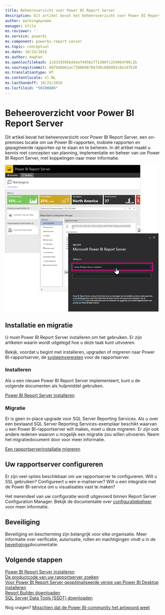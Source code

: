 ```yaml
---
title: Beheeroverzicht voor Power BI Report Server
description: Dit artikel bevat het beheeroverzicht voor Power BI Report Server, een on-premises locatie om uw Power BI-rapporten, mobiele rapporten en gepagineerde rapporten op te slaan en te beheren.
author: markingmyname
manager: kfile
ms.reviewer: ''
ms.service: powerbi
ms.component: powerbi-report-server
ms.topic: conceptual
ms.date: 10/24/2018
ms.author: maghan
ms.openlocfilehash: 2c8319395bd4daf44562f71380fc254964708c2b
ms.sourcegitcommit: 60fb46b61ac73806987847d9c606993c0e14fb30
ms.translationtype: HT
ms.contentlocale: nl-NL
ms.lasthandoff: 10/25/2018
ms.locfileid: "50100606"
---
```

# <a name="admin-overview-power-bi-report-server"></a>Beheeroverzicht voor Power BI Report Server
Dit artikel bevat het beheeroverzicht voor Power BI Report Server, een on-premises locatie om uw Power BI-rapporten, mobiele rapporten en gepagineerde rapporten op te slaan en te beheren. In dit artikel maakt u kennis met concepten van planning, implementatie en beheer van uw Power BI Report Server, met koppelingen naar meer informatie.

![](media/admin-handbook-overview/admin-handbook.png)



## <a name="installing-and-migration"></a>Installatie en migratie
U moet Power BI Report Server installeren om het gebruiken. Er zijn artikelen waarin wordt uitgelegd hoe u deze taak kunt uitvoeren.

Bekijk, voordat u begint met installeren, upgraden of migreren naar Power BI-rapportserver, de [systeemvereisten](system-requirements.md) voor de rapportserver.

### <a name="installing"></a>Installeren
Als u een nieuwe Power BI Report Server implementeert, kunt u de volgende documenten als hulpmiddel gebruiken. 

[Power BI Report Server installeren](install-report-server.md)

### <a name="migration"></a>Migratie
Er is geen in-place upgrade voor SQL Server Reporting Services. Als u over een bestaand SQL Server Reporting Services-exemplaar beschikt waarvan u een Power BI-rapportserver wilt maken, moet u deze migreren. Er zijn ook andere redenen waarom u mogelijk een migratie zou willen uitvoeren. Neem het migratiedocument door voor meer informatie.

[Een rapportserverinstallatie migreren](migrate-report-server.md)

## <a name="configuring-your-report-server"></a>Uw rapportserver configureren
Er zijn veel opties beschikbaar om uw rapportserver te configureren. Wilt u SSL gebruiken? Configureert u een e-mailserver? Wilt u een integratie met de Power BI-service om u visualisaties vast te maken?

Het merendeel van uw configuratie wordt uitgevoerd binnen Report Server Configuration Manager. Bekijk de documentatie over [configuratiebeheer](https://docs.microsoft.com/sql/reporting-services/install-windows/reporting-services-configuration-manager-native-mode) voor meer informatie.

## <a name="security"></a>Beveiliging
Beveiliging en bescherming zijn belangrijk voor elke organisatie. Meer informatie over verificatie, autorisatie, rollen en machtigingen vindt u in de [beveiligings](https://docs.microsoft.com/sql/reporting-services/security/reporting-services-security-and-protection)documentatie.

## <a name="next-steps"></a>Volgende stappen
[Power BI Report Server installeren](install-report-server.md)  
[De productcode van uw rapportserver zoeken](find-product-key.md)  
[Voor Power BI Report Server geoptimaliseerde versie van Power BI Desktop installeren](install-powerbi-desktop.md)  
[Report Builder downloaden](https://www.microsoft.com/download/details.aspx?id=53613)  
[SQL Server Data Tools (SSDT) downloaden](http://go.microsoft.com/fwlink/?LinkID=616714)

Nog vragen? [Misschien dat de Power BI-community het antwoord weet](https://community.powerbi.com/)

